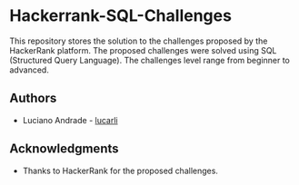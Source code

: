 # Hackerrank-SQL-Challenges

This repository stores the solution to the challenges proposed by the HackerRank platform. The proposed challenges were solved using SQL (Structured Query Language). The challenges level range from beginner to advanced.

## Authors

* Luciano Andrade - [lucarli](https://github.com/lucarli)

## Acknowledgments

* Thanks to HackerRank for the proposed challenges.
